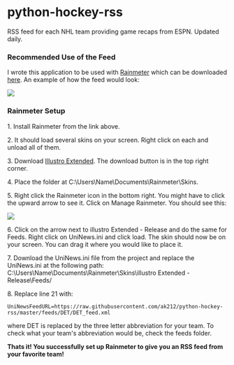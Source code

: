 python-hockey-rss
=============
<body>
  <p>RSS feed for each NHL team providing game recaps from ESPN. Updated daily.</p>
  
  <h3>Recommended Use of the Feed</h3>
  <p>I wrote this application to be used with <a href="rainmeter.net">Rainmeter</a> which can be downloaded <a href="http://rainmeter.net/cms/">here</a>. An example of how the feed would look: </p>
  <img src="http://i.imgur.com/bYFszSQ.png"/>
  
  <h3>Rainmeter Setup</h3>
  <p>1. Install Rainmeter from the link above.</p>
  <p>2. It should load several skins on your screen. Right click on each and unload all of them.</p>
  <p>3. Download <a href="http://www.deviantart.com/download/314413439/illustro_extended___1_3_1_by_harleygorillason-d576yyn.rmskin?token=5e05fa012c6856eb6a03a4441705c9d79b016648&ts=1411948780"> Illustro Extended</a>. The download button is in the top right corner.</p>
  <p>4. Place the folder at C:\Users\Name\Documents\Rainmeter\Skins.</p>
  <p>5. Right click the Rainmeter icon in the bottom right. You might have to click the upward arrow to see it. Click on Manage Rainmeter. You should see this:</p>
  <img src="http://i.imgur.com/xfBaTVZ.png">
  <p>6. Click on the arrow next to illustro Extended - Release and do the same for Feeds. Right click on UniNews.ini and click load. The skin should now be on your screen. You can drag it where you would like to place it.</p>
  <p>7. Download the UniNews.ini file from the project and replace the UniNews.ini at the following path: C:\Users\Name\Documents\Rainmeter\Skins\illustro Extended - Release\Feeds/</p>
  <p>8. Replace line 21 with:<p/>
  <code>UniNewsFeedURL=https://raw.githubusercontent.com/ak212/python-hockey-rss/master/feeds/DET/DET_feed.xml</code>
  <p>where DET is replaced by the three letter abbreviation for your team. To check what your team's abbreviation would be, check the feeds folder.</p>
  <strong>Thats it! You successfully set up Rainmeter to give you an RSS feed from your favorite team!</strong>
  
</body>
